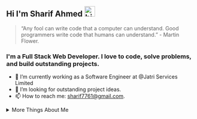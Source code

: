 ## Hi I'm Sharif Ahmed <img src="https://user-images.githubusercontent.com/1303154/88677602-1635ba80-d120-11ea-84d8-d263ba5fc3c0.gif" width="28px" alt="hi">
> “Any fool can write code that a computer can understand. Good programmers write code that humans can understand.” - Martin Flower.

### I'm a Full Stack Web Developer. I love to code, solve problems, and build outstanding projects.
- 🔭 I’m currently working as a Software Engineer at @Jatri Services Limited
- 🤔 I’m looking for outstanding project ideas.
- 📫 How to reach me: sharif7761@gmail.com.

<details>
<summary>
  More Things About Me
</summary>
<br>
- I enjoy expanding my knowledge on a variety of challenging and complex software development tasks.
- My main objective as a software engineer is to ensure that the product my team produces satisfies the highest standards of quality and offers a smooth user experience. 
- I am confident in my ability to succeed if given an opportunity. I am determined and resilient, willing to overcome challenges to find solutions.
- I Clearly articulate ideas, and requirements for Verbal Communication and Write clear and concise documentation and emails for Written Communication.
- As a team player, work effectively in a team environment, contribute ideas, share knowledge, and support team goals.
- Effectively prioritize tasks and manage time to meet project deadlines.
</details>

